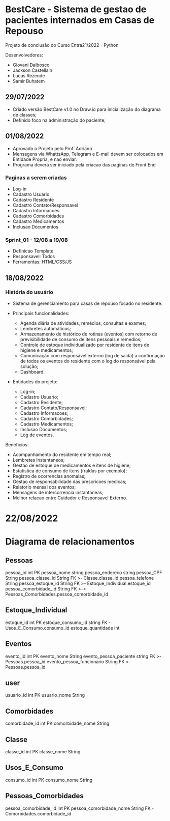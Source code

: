 # BestCare - Sistema de gestao de pacientes internados em Casas de Repouso

Projeto de conclusão do Curso Entra21/2022 - Python

Desenvolvedores:
- Giovani Dalbosco
- Jackson Castellain
- Lucas Rezende
- Samir Buhatem

## 29/07/2022
- Criado versão BestCare v1.0 no Draw.io para inicialização do diagrama de classes;
- Definido foco na administração do paciente;

##  01/08/2022
- Aprovado o Projeto pelo Prof. Adriano
- Mensagens via WhattsApp, Telegram e E-mail devem ser colocados em Entidade Propria, e nao enviar.
- Programa devera ser iniciado pela criacao das paginas de Front End

### Paginas a serem criadas
- Log-in
- Cadastro Usuario
- Cadastro Residente
- Cadastro Contato/Responsavel
- Cadastro Informacoes
- Cadastro Comorbidades
- Cadastro Medicamentos
- Inclusao Documentos

### Sprint_01 - 12/08 a 19/08
- Definicao Template
- Responsavel: Todos
- Ferramentas: HTML/CSS/JS

##  18/08/2022

### História do usuário
- Sistema de gerenciamento para casas de repouso focado no residente. 
- Principais funcionalidades:
  - Agenda diária de atividades, remédios, consultas e exames;
  - Lembretes automáticos;
  - Armazenamento de histórico de rotinas (eventos) com retorno de previsibilidade de consumo de itens pessoais e remedios;
  - Controle de estoque individualizado por residente de itens de higiene e medicamentos;
  - Comunicação com responsável externo (log de saída) a confirmação de todos os eventos do residente com o log do responsável pela solução;
  - Dashboard.


- Entidades do projeto:
  - Log-in;
  - Cadastro Usuario;
  - Cadastro Residente;
  - Cadastro Contato/Responsavel;
  - Cadastro Informacoes;
  - Cadastro Comorbidades;
  - Cadastro Medicamentos;
  - Inclusao Documentos;
  - Log de eventos.

Beneficios:
  - Acompanhamento do residente em tempo real;
  - Lembretes instantaneos;
  - Gestao de estoque de medicamentos e itens de higiene;
  - Estatistica de consumo de itens (fraldas por exemplo);
  - Registro de ocorrencias anomalas;
  - Gestao de responsabilidade das prescricoes medicas;
  - Relatorio mensal dos eventos;
  - Mensagens de intercorrencia instantaneas;
  - Melhor relacao entre Cuidador e Responsavel Externo.

# 22/08/2022

# Diagrama de relacionamentos

Pessoas
-
pessoa_id int PK
pessoa_nome string
pessoa_endereco string
pessoa_CPF String
pessoa_classe_id String FK >- Classe.classe_id
pessoa_telefone String
pessoa_estoque_id String FK >- Estoque_Individual.estoque_id
pessoa_comorbidade_id String FK >-< Pessoas_Comorbidades.pessoa_comorbidade_id


Estoque_Individual
-
estoque_id int PK
estoque_consumo_id string FK - Usos_E_Consumo.consumo_id 
estoque_quantidade int


Eventos
-
evento_id int PK
evento_nome String
evento_pessoa_paciente string FK >- Pessoas.pessoa_id
evento_pessoa_funcionario String FK >- Pessoas.pessoa_id 

user
-
usuario_id int PK
usuario_nome String

Comorbidades
-
comorbidade_id int PK
comorbidade_nome String

Classe
-
classe_id int PK
classe_nome String

Usos_E_Consumo
-
consumo_id int PK
consumo_nome String

Pessoas_Comorbidades
-
pessoa_comorbidade_id int PK
pessoa_comorbidade_nome String  FK - Comorbidades.comorbidade_id


